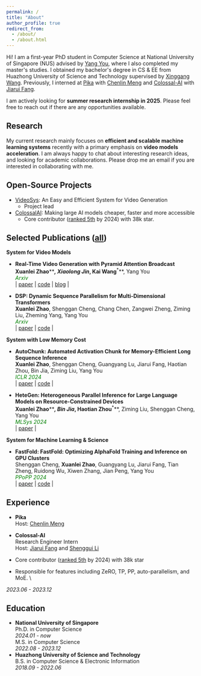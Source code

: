 ```yaml
---
permalink: /
title: "About"
author_profile: true
redirect_from: 
  - /about/
  - /about.html
---
```


Hi! I am a first-year PhD student in Computer Science at National University of Singapore (NUS) advised by [Yang You](https://www.comp.nus.edu.sg/~youy/), where I also completed my master's studies. I obtained my bachelor's degree in CS & EE from Huazhong University of Science and Technology supervised by [Xinggang Wang](https://xwcv.github.io/). Previously, I interned at [Pika](https://pika.art/about) with [Chenlin Meng](https://cs.stanford.edu/~chenlin/) and [Colossal-AI](https://github.com/hpcaitech/ColossalAI) with [Jiarui Fang](https://fangjiarui.github.io/).


I am actively looking for **summer research internship in 2025**. Please feel free to reach out if there are any opportunities available.

Research
------

My current research mainly focuses on **efficient and scalable machine learning systems** recently with a primary emphasis on **video models acceleration**. I am always happy to chat about interesting research ideas, and looking for academic collaborations. Please drop me an email if you are interested in collaborating with me.

Open-Source Projects
------

* [VideoSys](https://github.com/NUS-HPC-AI-Lab/VideoSys): An Easy and Efficient System for Video Generation
  * Project lead
* [ColossalAI](https://github.com/hpcaitech/ColossalAI): Making large AI models cheaper, faster and more accessible
  * Core contributor ([ranked 5th](https://github.com/hpcaitech/ColossalAI/graphs/contributors) by 2024) with 38k star.

Selected Publications ([all](https://xuefuzhao.github.io/publications/))
------

**System for Video Models**
* **Real-Time Video Generation with Pyramid Attention Broadcast** \
  **Xuanlei Zhao****<sup>*</sup>**, Xiaolong Jin**<sup>*</sup>**, Kai Wang**<sup>*</sup>**, Yang You \
  <span style="color:green; font-style:italic">Arxiv</span> \
  | [paper](https://arxiv.org/abs/2408.12588) | [code](https://github.com/NUS-HPC-AI-Lab/VideoSys) | [blog](https://oahzxl.github.io/PAB/) |
  
* **DSP: Dynamic Sequence Parallelism for Multi-Dimensional Transformers** \
  **Xuanlei Zhao**, Shenggan Cheng, Chang Chen, Zangwei Zheng, Ziming Liu, Zheming Yang, Yang You \
  <span style="color:green; font-style:italic">Arxiv</span> \
  | [paper](https://arxiv.org/abs/2403.10266) | [code](https://github.com/NUS-HPC-AI-Lab/VideoSys) |

**System with Low Memory Cost**

* **AutoChunk: Automated Activation Chunk for Memory-Efficient Long Sequence Inference** \
  **Xuanlei Zhao**, Shenggan Cheng, Guangyang Lu, Jiarui Fang, Haotian Zhou, Bin Jia, Ziming Liu, Yang You \
  <span style="color:green; font-style:italic">ICLR 2024</span> \
  | [paper](https://arxiv.org/abs/2401.10652) | [code](https://github.com/hpcaitech/ColossalAI/tree/main/colossalai/autochunk) |

* **HeteGen: Heterogeneous Parallel Inference for Large Language Models on Resource-Constrained Devices** \
  **Xuanlei Zhao****<sup>*</sup>**, Bin Jia**<sup>*</sup>**, Haotian Zhou**<sup>*</sup>**, Ziming Liu, Shenggan Cheng, Yang You \
  <span style="color:green; font-style:italic">MLSys 2024</span> \
  | [paper](https://arxiv.org/abs/2403.01164) |

**System for Machine Learning & Science**
* **FastFold: FastFold: Optimizing AlphaFold Training and Inference on GPU Clusters** \
  Shenggan Cheng, **Xuanlei Zhao**, Guangyang Lu, Jiarui Fang, Tian Zheng, Ruidong Wu, Xiwen Zhang, Jian Peng, Yang You \
  <span style="color:green; font-style:italic">PPoPP 2024</span> \
  | [paper](https://dl.acm.org/doi/10.1145/3627535.3638465) | [code](https://github.com/hpcaitech/FastFold) |

Experience
------
* **Pika** \
  Host: [Chenlin Meng](https://cs.stanford.edu/~chenlin/)

* **Colossal-AI** \
  Research Engineer Intern \
  Host: [Jiarui Fang](https://fangjiarui.github.io/) and [Shenggui Li](https://franklee.xyz/)

 * Core contributor ([ranked 5th](https://github.com/hpcaitech/ColossalAI/graphs/contributors) by 2024) with 38k star
 * Responsible for features including ZeRO, TP, PP, auto-parallelism, and MoE. \

  *2023.06 - 2023.12*

Education
------
* **National University of Singapore** \
  Ph.D. in Computer Science \
  *2024.01 - now* \
  M.S. in Computer Science \
  *2022.08 - 2023.12*
* **Huazhong University of Science and Technology** \
  B.S. in Computer Science & Electronic Information \
  *2018.09 - 2022.06*